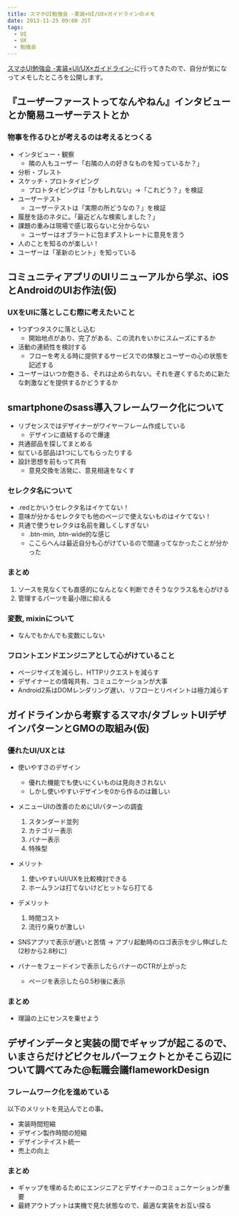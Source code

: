 ```yaml
---
title: スマホUI勉強会 -実装×UI/UX×ガイドラインのメモ
date: 2013-11-25 09:00 JST
tags:
  - UI
  - UX
  - 勉強会
---
```


[スマホUI勉強会 -実装×UI/UX×ガイドライン-](http://atnd.org/events/45197)に行ってきたので、自分が気になってメモしたところを公開します。

## 『ユーザーファーストってなんやねん』インタビューとか簡易ユーザーテストとか

### 物事を作るひとが考えるのは考えるとつくる

- インタビュー・観察
  - 隣の人もユーザー「右隣の人の好きなものを知っているか？」
- 分析・ブレスト
- スケッチ・プロトタイピング
  - プロトタイピングは「かもしれない」→「これどう？」を検証
- ユーザーテスト
  - ユーザーテストは「実際の所どうなの？」を検証
- 履歴を話のネタに。「最近どんな検索しました？」
- 課題の重みは現場で感じ取らないと分からない
  - ユーザーはオブラートに包まずストレートに意見を言う
- 人のことを知るのが楽しい！
- ユーザーは「革新のヒント」を知っている

## コミュニティアプリのUIリニューアルから学ぶ、iOSとAndroidのUIお作法(仮)

### UXをUIに落としこむ際に考えたいこと

- 1つずつタスクに落とし込む
  - 開始地点があり、完了がある、この流れをいかにスムーズにするか
- 活動の連続性を検討する
  - フローを考える時に提供するサービスでの体験とユーザーの心の状態を記述する
- ユーザーはいつか飽きる、それは止められない。それを遅くするために新たな刺激などを提供するかどうするか

## smartphoneのsass導入フレームワーク化について

- リブセンスではデザイナーがワイヤーフレーム作成している
  - デザインに直結するので爆速
- 共通部品を探してまとめる
- 似ている部品は1つにしてもらったりする
- 設計思想を前もって共有
  - 意見交換を活発に、意見相違をなくす

### セレクタ名について

- .redとかいうセレクタ名はイケてない！
- 意味が分かるセレクタでも他のページで使えないものはイケてない！
- 共通で使うセレクタは名前を難しくしすぎない
  - .btn-min, .btn-wide的な感じ
  - ここらへんは最近自分も心がけているので間違ってなかったことが分かった

### まとめ

1. ソースを見なくても直感的になんとなく判断できそうなクラス名を心がける
2. 管理するパーツを最小限に抑える

### 変数, mixinについて

- なんでもかんでも変数にしない

### フロントエンドエンジニアとして心がけていること

- ページサイズを減らし、HTTPリクエストを減らす
- デザイナーとの情報共有、コミュニケーションが大事
- Android2系はDOMレンダリング遅い、リフローとリペイントは極力減らす

## ガイドラインから考察するスマホ/タブレットUIデザインパターンとGMOの取組み(仮)

### 優れたUI/UXとは
- 使いやすさのデザイン
  - 優れた機能でも使いにくいものは見向きされない
  - しかし使いやすいデザインを0から作るのは難しい
- メニューUIの改善のためにUIパターンの調査
  1. スタンダード並列
  2. カテゴリー表示
  3. バナー表示
  4. 特殊型
- メリット
  1. 使いやすいUI/UXを比較検討できる
  2. ホームランは打てないけどヒットなら打てる
- デメリット
  1. 時間コスト
  2. 流行り廃りが激しい 

- SNSアプリで表示が遅いと苦情 -> アプリ起動時のロゴ表示を少し伸ばした(2秒から2.8秒に)
- バナーをフェードインで表示したらバナーのCTRが上がった
  - ページを表示したら0.5秒後に表示

### まとめ

- 理論の上にセンスを乗せよう

## デザインデータと実装の間でギャップが起こるので、いまさらだけどピクセルパーフェクトとかそこら辺について調べてみた@転職会議flameworkDesign

### フレームワーク化を進めている

以下のメリットを見込んでとの事。

- 実装時間短縮
- デザイン製作時間の短縮
- デザインテイスト統一
- 売上の向上

### まとめ

- ギャップを埋めるためにエンジニアとデザイナーのコミュニケーションが重要
- 最終アウトプットは実機で見た状態なので、最適な実装をお互い探る  
